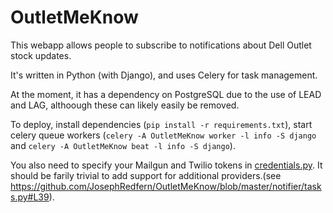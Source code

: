 # OutletMeKnow
This webapp allows people to subscribe to notifications about Dell Outlet stock updates.

It's written in Python (with Django), and uses Celery for task management.

At the moment, it has a dependency on PostgreSQL due to the use of LEAD and LAG, althoough these can likely easily be removed.

To deploy, install dependencies (`pip install -r requirements.txt`), start celery queue workers (`celery -A OutletMeKnow worker -l info -S django` and `celery -A OutletMeKnow beat -l info -S django`).

You also need to specify your Mailgun and Twilio tokens in [credentials.py](https://github.com/JosephRedfern/OutletMeKnow/blob/master/notifier/credentials.py). It should be farily trivial to add support for additional providers.(see https://github.com/JosephRedfern/OutletMeKnow/blob/master/notifier/tasks.py#L39).
